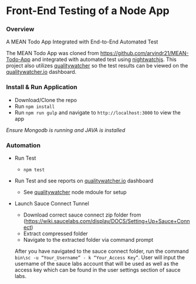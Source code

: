 Front-End Testing of a Node App
=============
### Overview

A MEAN Todo App Integrated with End-to-End Automated Test

The MEAN Todo App was cloned from https://github.com/arvindr21/MEAN-Todo-App 
and integrated with automated test using [nightwatchjs](http://nightwatchjs.org/). 
This project also utilizes [qualitywatcher](https://github.com/QualityWorksCG/qualitywatcher) 
so the test results can be viewed on the [qualitywatcher.io](http://qualitywatcher.io/) dashboard.

### Install & Run Application

* Download/Clone the repo
* Run `npm install`
* Run `npm run gulp` and navigate to `http://localhost:3000` to view the app

_*Ensure Mongodb is running and JAVA is installed*_

### Automation

* Run Test
    * `npm test`
* Run Test and see reports on [qualitywatcher.io](http://qualitywatcher.io/) dashboard
    * See [qualitywatcher](https://github.com/QualityWorksCG/qualitywatcher) node mdoule for setup

* Launch Sauce Connect Tunnel
    *	Download correct sauce connect zip folder from (https://wiki.saucelabs.com/display/DOCS/Setting+Up+Sauce+Connect)
    *	Extract compressed folder
    *	Navigate to the extracted folder via command prompt

    After you have navigated to the sauce connect folder, run the command `bin\sc -u “Your_Username” - k “Your_Access Key”`. User will input the username of the sauce labs account that will be used as well as the access key which can be found in the user settings section of sauce labs.
